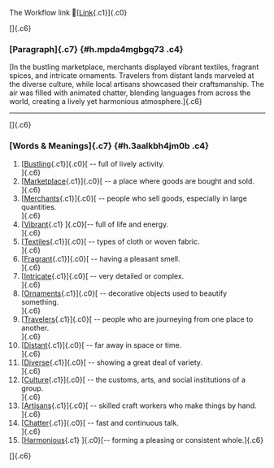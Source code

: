 The Workflow link
👏[[Link](https://www.google.com/url?q=http://www.google.com&sa=D&source=editors&ust=1761406811959774&usg=AOvVaw14m-JZGy9o7rLylg5bZ3he){.c1}]{.c0}

[]{.c6}

### [Paragraph]{.c7} {#h.mpda4mgbgq73 .c4}

[In the bustling marketplace, merchants displayed vibrant textiles,
fragrant spices, and intricate ornaments. Travelers from distant lands
marveled at the diverse culture, while local artisans showcased their
craftsmanship. The air was filled with animated chatter, blending
languages from across the world, creating a lively yet harmonious
atmosphere.]{.c6}

------------------------------------------------------------------------

[]{.c6}

### [Words & Meanings]{.c7} {#h.3aalkbh4jm0b .c4}

1.  [[Bustling](https://www.google.com/url?q=http://www.google.com&sa=D&source=editors&ust=1761406811960844&usg=AOvVaw3f3Xo5cEYQ2jl5UhSbaKt4){.c1}]{.c0}[ --
    full of lively activity.\
    ]{.c6}
2.  [[Marketplace](https://www.google.com/url?q=http://www.google.com&sa=D&source=editors&ust=1761406811961033&usg=AOvVaw1FPac-N3u4W_QQAAvNzlcb){.c1}]{.c0}[ --
    a place where goods are bought and sold.\
    ]{.c6}
3.  [[Merchants](https://www.google.com/url?q=http://www.google.com&sa=D&source=editors&ust=1761406811961209&usg=AOvVaw2tdGyjP9-pG_VQueJmU1dV){.c1}]{.c0}[ --
    people who sell goods, especially in large quantities.\
    ]{.c6}
4.  [[Vibrant](https://www.google.com/url?q=http://www.google.com&sa=D&source=editors&ust=1761406811961396&usg=AOvVaw3YHX_NQbr8-LVpB28fK8_c){.c1}
    ]{.c0}[-- full of life and energy.\
    ]{.c6}
5.  [[Textiles](https://www.google.com/url?q=http://www.google.com&sa=D&source=editors&ust=1761406811961540&usg=AOvVaw3ITij7N30ibvb33WOeWzJx){.c1}]{.c0}[ --
    types of cloth or woven fabric.\
    ]{.c6}
6.  [[Fragrant](https://www.google.com/url?q=http://www.google.com&sa=D&source=editors&ust=1761406811961697&usg=AOvVaw1-or7rUzOZRtFhMCU3UAep){.c1}]{.c0}[ --
    having a pleasant smell.\
    ]{.c6}
7.  [[Intricate](https://www.google.com/url?q=http://www.google.com&sa=D&source=editors&ust=1761406811961846&usg=AOvVaw2hpoRO-XAUiYgRdRVFkztY){.c1}]{.c0}[ --
    very detailed or complex.\
    ]{.c6}
8.  [[Ornaments](https://www.google.com/url?q=http://www.google.com&sa=D&source=editors&ust=1761406811961998&usg=AOvVaw1bNMMpQVvegqSEIUgknQkv){.c1}]{.c0}[ --
    decorative objects used to beautify something.\
    ]{.c6}
9.  [[Travelers](https://www.google.com/url?q=http://www.google.com&sa=D&source=editors&ust=1761406811962181&usg=AOvVaw2vkq1Jdn_T0W2S6KnkZdcD){.c1}]{.c0}[ --
    people who are journeying from one place to another.\
    ]{.c6}
10. [[Distant](https://www.google.com/url?q=http://www.google.com&sa=D&source=editors&ust=1761406811962365&usg=AOvVaw3rK4AoJeAeu4vfn865mF9i){.c1}]{.c0}[ --
    far away in space or time.\
    ]{.c6}
11. [[Diverse](https://www.google.com/url?q=http://www.google.com&sa=D&source=editors&ust=1761406811962517&usg=AOvVaw39Rn5zbs1NXKTCUJm8PnW7){.c1}]{.c0}[ --
    showing a great deal of variety.\
    ]{.c6}
12. [[Culture](https://www.google.com/url?q=http://www.google.com&sa=D&source=editors&ust=1761406811962708&usg=AOvVaw3L1EXeQbkCnggtwx9e8QYE){.c1}]{.c0}[ --
    the customs, arts, and social institutions of a group.\
    ]{.c6}
13. [[Artisans](https://www.google.com/url?q=http://www.google.com&sa=D&source=editors&ust=1761406811962900&usg=AOvVaw1Kcj8gUE7WumvmwTzyG2Kn){.c1}]{.c0}[ --
    skilled craft workers who make things by hand.\
    ]{.c6}
14. [[Chatter](https://www.google.com/url?q=http://www.google.com&sa=D&source=editors&ust=1761406811963078&usg=AOvVaw22omPKzF_P2WnpjfJO84RG){.c1}]{.c0}[ --
    fast and continuous talk.\
    ]{.c6}
15. [[Harmonious](https://www.google.com/url?q=http://www.google.com&sa=D&source=editors&ust=1761406811963276&usg=AOvVaw2_gT0a6QWKP7bSOduj3OF-){.c1}
    ]{.c0}[-- forming a pleasing or consistent whole.]{.c6}

[]{.c6}
